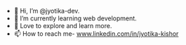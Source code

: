 - 👋 Hi, I’m @jyotika-dev.
- 🌱 I’m currently learning web development.
- 🌟 Love to explore and learn more.
- 📫 How to reach me- www.linkedin.com/in/jyotika-kishor

<!---
jyotika-dev/jyotika-dev is a ✨ special ✨ repository because its `README.md` (this file) appears on your GitHub profile.
You can click the Preview link to take a look at your changes.
--->
